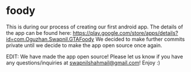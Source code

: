 # foody
This is during our process of creating our first android app. The details of the app can be found here: https://play.google.com/store/apps/details?id=com.Oguzhan.Swapnil.GTAFoody
We decided to make further commits private until we decide to make the app open source once again.


EDIT: We have made the app open source! Please let us know if you have any questions/inquiries at swapnilshahmail@gmail.com! Enjoy :)
